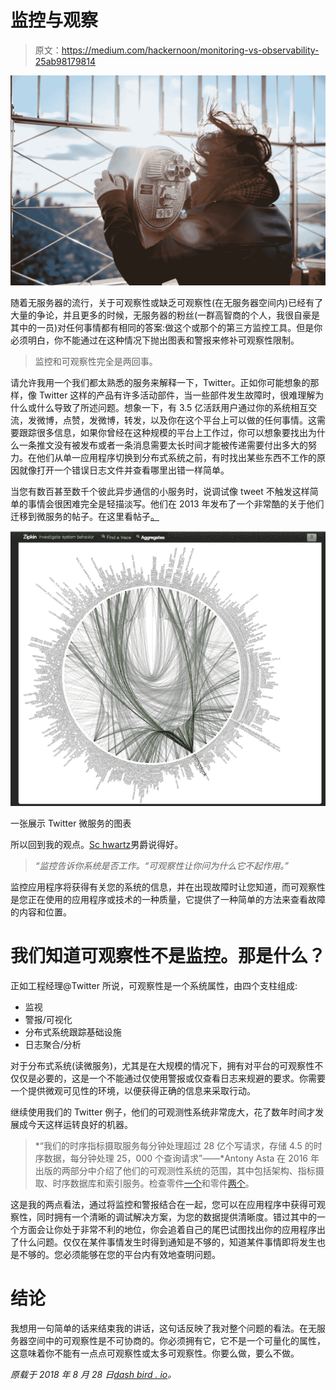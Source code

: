 # 监控与观察

> 原文：<https://medium.com/hackernoon/monitoring-vs-observability-25ab98179814>

![](img/fb0766b09d00f2f8bdbb209e842d2216.png)

随着无服务器的流行，关于可观察性或缺乏可观察性(在无服务器空间内)已经有了大量的争论，并且更多的时候，无服务器的粉丝(一群高智商的个人，我很自豪是其中的一员)对任何事情都有相同的答案:做这个或那个的第三方监控工具。但是你必须明白，你不能通过在这种情况下抛出图表和警报来修补可观察性限制。

> 监控和可观察性完全是两回事。

请允许我用一个我们都太熟悉的服务来解释一下，Twitter。正如你可能想象的那样，像 Twitter 这样的产品有许多活动部件，当一些部件发生故障时，很难理解为什么或什么导致了所述问题。想象一下，有 3.5 亿活跃用户通过你的系统相互交流，发微博，点赞，发微博，转发，以及你在这个平台上可以做的任何事情。这需要跟踪很多信息，如果你曾经在这种规模的平台上工作过，你可以想象要找出为什么一条推文没有被发布或者一条消息需要太长时间才能被传递需要付出多大的努力。在他们从单一应用程序切换到分布式系统之前，有时找出某些东西不工作的原因就像打开一个错误日志文件并查看哪里出错一样简单。

当您有数百甚至数千个彼此异步通信的小服务时，说调试像 tweet 不触发这样简单的事情会很困难完全是轻描淡写。他们在 2013 年发布了一个非常酷的关于他们迁移到微服务的帖子。在这里看帖子[。](https://blog.twitter.com/engineering/en_us/a/2013/observability-at-twitter.html)

![](img/60a4acbb3db7a3bbbe271ee91667b75c.png)

一张展示 Twitter 微服务的图表

所以回到我的观点。[Sc hwartz](https://twitter.com/xaprb)男爵说得好。

> *“监控告诉你系统是否工作。“可观察性让你问为什么它不起作用。”*

监控应用程序将获得有关您的系统的信息，并在出现故障时让您知道，而可观察性是您正在使用的应用程序或技术的一种质量，它提供了一种简单的方法来查看故障的内容和位置。

# 我们知道可观察性不是监控。那是什么？

正如工程经理@Twitter 所说，可观察性是一个系统属性，由四个支柱组成:

*   监视
*   警报/可视化
*   分布式系统跟踪基础设施
*   日志聚合/分析

对于分布式系统(读微服务)，尤其是在大规模的情况下，拥有对平台的可观察性不仅仅是必要的，这是一个不能通过仅使用警报或仅查看日志来规避的要求。你需要一个提供微观可见性的环境，以便获得正确的信息来采取行动。

继续使用我们的 Twitter 例子，他们的可观测性系统非常庞大，花了数年时间才发展成今天这样运转良好的机器。

> *“我们的时序指标摄取服务每分钟处理超过 28 亿个写请求，存储 4.5 的时序数据，每分钟处理 25，000 个查询请求”——*Antony Asta 在 2016 年出版的两部分中介绍了他们的可观测性系统的范围，其中包括架构、指标摄取、时序数据库和索引服务。检查零件[一个](https://blog.twitter.com/engineering/en_us/a/2016/observability-at-twitter-technical-overview-part-i.html)和零件[两个](https://blog.twitter.com/engineering/en_us/a/2016/observability-at-twitter-technical-overview-part-ii.html)。

这是我的两点看法，通过将监控和警报结合在一起，您可以在应用程序中获得可观察性，同时拥有一个清晰的调试解决方案，为您的数据提供清晰度。错过其中的一个方面会让你处于非常不利的地位，你会追着自己的尾巴试图找出你的应用程序出了什么问题。仅仅在某件事情发生时得到通知是不够的，知道某件事情即将发生也是不够的。您必须能够在您的平台内有效地查明问题。

# 结论

我想用一句简单的话来结束我的讲话，这句话反映了我对整个问题的看法。在无服务器空间中的可观察性是不可协商的。你必须拥有它，它不是一个可量化的属性，这意味着你不能有一点点可观察性或太多可观察性。你要么做，要么不做。

*原载于 2018 年 8 月 28 日*[*dash bird . io*](https://dashbird.io/blog/observablity-serverless/)*。*